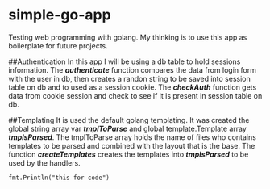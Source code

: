 # simple-go-app
Testing web programming with golang.
My thinking is to use this app as boilerplate for future projects.

##Authentication
In this app I will be using a db table to hold sessions information.
The _**authenticate**_ function compares the data from login form with the user in db, 
then creates a randon string to be saved into session table on db and to used as a session cookie.
The _**checkAuth**_ function gets data from cookie session and check to see if it is present in session table on db.

##Templating
It is used the default golang templating. It was created the global string array var _**tmplToParse**_ and 
global template.Template array _**tmplsParsed**_. The tmplToParse array holds the name of files who contains 
templates to be parsed and combined with the layout that is the base. The function _**createTemplates**_ 
creates the templates into    _**tmplsParsed**_ to be used by the handlers. 
```
fmt.Println("this for code")
```
